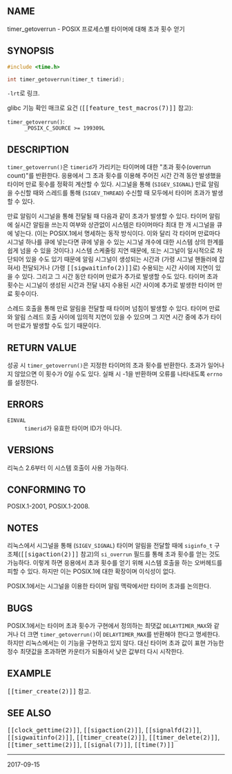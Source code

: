 ## NAME

timer_getoverrun - POSIX 프로세스별 타이머에 대해 초과 횟수 얻기

## SYNOPSIS

```c
#include <time.h>

int timer_getoverrun(timer_t timerid);
```

`-lrt`로 링크.

glibc 기능 확인 매크로 요건 (<tt>[[feature_test_macros(7)]]</tt> 참고):

<dl>
<dt><code>timer_getoverrun()</code>:</dt>
<dd><code>_POSIX_C_SOURCE >= 199309L</code></dd>
</dl>

## DESCRIPTION

`timer_getoverrun()`은 `timerid`가 가리키는 타이머에 대한 "초과 횟수(overrun count)"를 반환한다. 응용에서 그 초과 횟수를 이용해 주어진 시간 간격 동안 발생했을 타이머 만료 횟수를 정확히 계산할 수 있다. 시그널을 통해 (`SIGEV_SIGNAL`) 만료 알림을 수신할 때와 스레드를 통해 (`SIGEV_THREAD`) 수신할 때 모두에서 타이머 초과가 발생할 수 있다.

만료 알림이 시그널을 통해 전달될 때 다음과 같이 초과가 발생할 수 있다. 타이머 알림에 실시간 알림을 쓰는지 여부와 상관없이 시스템은 타이머마다 최대 한 개 시그널을 큐에 넣는다. (이는 POSIX.1에서 명세하는 동작 방식이다. 이와 달리 각 타이머 만료마다 시그널 하나를 큐에 넣는다면 큐에 넣을 수 있는 시그널 개수에 대한 시스템 상의 한계를 쉽게 넘을 수 있을 것이다.) 시스템 스케줄링 지연 때문에, 또는 시그널이 일시적으로 차단되어 있을 수도 있기 때문에 알림 시그널이 생성되는 시간과 (가령 시그널 핸들러에 잡혀서) 전달되거나 (가령 <tt>[[sigwaitinfo(2)]]</tt>로) 수용되는 시간 사이에 지연이 있을 수 있다. 그리고 그 시간 동안 타이머 만료가 추가로 발생할 수도 있다. 타이머 초과 횟수는 시그널이 생성된 시간과 전달 내지 수용된 시간 사이에 추가로 발생한 타이머 만료 횟수이다.

스레드 호출을 통해 만료 알림을 전달할 때 타이머 넘침이 발생할 수 있다. 타이머 만료와 알림 스레드 호출 사이에 임의적 지연이 있을 수 있으며 그 지연 시간 중에 추가 타이머 만료가 발생할 수도 있기 때문이다.

## RETURN VALUE

성공 시 `timer_getoverrun()`은 지정한 타이머의 초과 횟수를 반환한다. 초과가 일어나지 않았으면 이 횟수가 0일 수도 있다. 실패 시 -1을 반환하며 오류를 나타내도록 `errno`를 설정한다.

## ERRORS

<dl>
<dt><code>EINVAL</code></dt>
<dd><code>timerid</code>가 유효한 타이머 ID가 아니다.</dd>
</dl>

## VERSIONS

리눅스 2.6부터 이 시스템 호출이 사용 가능하다.

## CONFORMING TO

POSIX.1-2001, POSIX.1-2008.

## NOTES

리눅스에서 시그널을 통해 (`SIGEV_SIGNAL`) 타이머 알림을 전달할 때에 `siginfo_t` 구조체(<tt>[[sigaction(2)]]</tt> 참고)의 `si_overrun` 필드를 통해 초과 횟수를 얻는 것도 가능하다. 이렇게 하면 응용에서 초과 횟수를 얻기 위해 시스템 호출을 하는 오버헤드를 피할 수 있다. 하지만 이는 POSIX.1에 대한 확장이며 이식성이 없다.

POSIX.1에서는 시그널을 이용한 타이머 알림 맥락에서만 타이머 초과를 논의한다.

## BUGS

POSIX.1에서는 타이머 초과 횟수가 구현에서 정의하는 최댓값 `DELAYTIMER_MAX`와 같거나 더 크면 `timer_getoverrun()`이 `DELAYTIMER_MAX`를 반환해야 한다고 명세한다. 하지만 리눅스에서는 이 기능을 구현하고 있지 않다. 대신 타이머 초과 값이 표현 가능한 정수 최댓값을 초과하면 카운터가 되돌아서 낮은 값부터 다시 시작한다.

## EXAMPLE

<tt>[[timer_create(2)]]</tt> 참고.

## SEE ALSO

<tt>[[clock_gettime(2)]]</tt>, <tt>[[sigaction(2)]]</tt>, <tt>[[signalfd(2)]]</tt>, <tt>[[sigwaitinfo(2)]]</tt>, <tt>[[timer_create(2)]]</tt>, <tt>[[timer_delete(2)]]</tt>, <tt>[[timer_settime(2)]]</tt>, <tt>[[signal(7)]]</tt>, <tt>[[time(7)]]</tt>

----

2017-09-15
